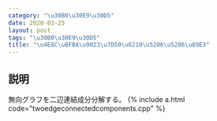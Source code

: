 ```yaml
---
category: "\u30B0\u30E9\u30D5"
date: 2020-03-25
layout: post
tags: "\u30B0\u30E9\u30D5"
title: "\u4E8C\u8FBA\u9023\u7D50\u6210\u5206\u5206\u89E3"
---
```


## 説明

無向グラフを二辺連結成分分解する。
{% include a.html code="twoedgeconnectedcomponents.cpp" %}